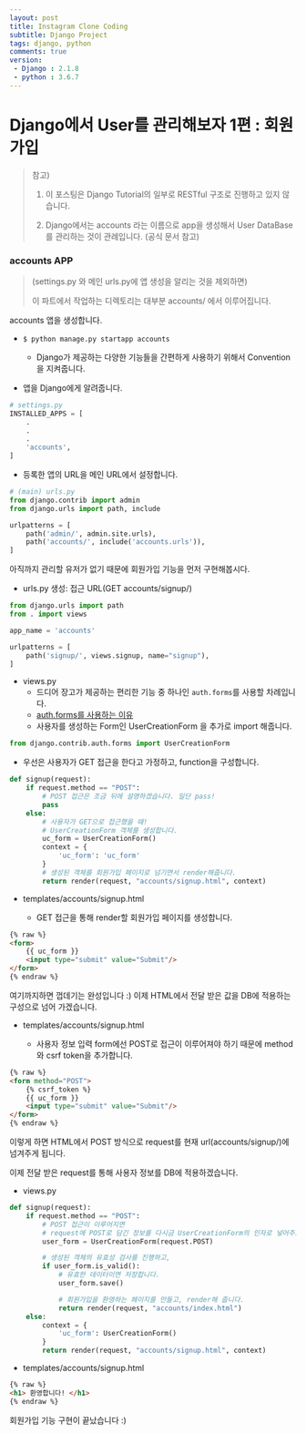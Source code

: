 ```yaml
---
layout: post
title: Instagram Clone Coding
subtitle: Django Project
tags: django, python
comments: true
version:
 - Django : 2.1.8
 - python : 3.6.7
---
```


# Django에서 User를 관리해보자 1편 : 회원가입

>참고)
>
>1. 이 포스팅은 Django Tutorial의 일부로 RESTful 구조로 진행하고 있지 않습니다.
>
>2. Django에서는 accounts 라는 이름으로 app을 생성해서 User DataBase를 관리하는 것이 관례입니다.  (공식 문서 참고)



### accounts APP

> (settings.py 와 메인 urls.py에 앱 생성을 알리는 것을 제외하면)
>
> 이 파트에서 작업하는 디렉토리는 대부분 accounts/ 에서 이루어집니다.



accounts 앱을 생성합니다.

- `$ python manage.py startapp accounts`

  - Django가 제공하는 다양한 기능들을 간편하게 사용하기 위해서 Convention을 지켜줍니다.

  

- 앱을 Django에게 알려줍니다.

```python
# settings.py
INSTALLED_APPS = [
    .
    .
    .
    'accounts',
]
```



- 등록한 앱의 URL을 메인 URL에서 설정합니다.

```python
# (main) urls.py
from django.contrib import admin
from django.urls import path, include

urlpatterns = [
    path('admin/', admin.site.urls),
    path('accounts/', include('accounts.urls')),
]
```

  

아직까지 관리할 유저가 없기 때문에 회원가입 기능을 먼저 구현해봅시다.

- urls.py 생성: 접근 URL(GET accounts/signup/)

```python
from django.urls import path
from . import views

app_name = 'accounts'

urlpatterns = [
    path('signup/', views.signup, name="signup"),
]
```



- views.py
  - 드디어 장고가 제공하는 편리한 기능 중 하나인 `auth.forms`를 사용할 차례입니다.
  -  [auth.forms를 사용하는 이유]('#')
  - 사용자를 생성하는 Form인 UserCreationForm 을 추가로 import 해줍니다.

```python
from django.contrib.auth.forms import UserCreationForm
```



  - 우선은 사용자가 GET 접근을 한다고 가정하고, function을 구성합니다.

```python
def signup(request):
    if request.method == "POST":
        # POST 접근은 조금 뒤에 설명하겠습니다. 일단 pass!
        pass
    else:
        # 사용자가 GET으로 접근했을 때!
        # UserCreationForm 객체를 생성합니다.
        uc_form = UserCreationForm()
        context = {
            'uc_form': 'uc_form'
        }
        # 생성된 객체를 회원가입 페이지로 넘기면서 render해줍니다.
        return render(request, "accounts/signup.html", context)
```



- templates/accounts/signup.html

  - GET 접근을 통해 render할 회원가입 페이지를 생성합니다.

```html
{% raw %}
<form>
    {{ uc_form }}
    <input type="submit" value="Submit"/>
</form>
{% endraw %}
```



여기까지하면 껍데기는 완성입니다 :) 이제 HTML에서 전달 받은 값을 DB에 적용하는 구성으로 넘어 가겠습니다.



- templates/accounts/signup.html

  - 사용자 정보 입력 form에선 POST로 접근이 이루어져야 하기 때문에 method와 csrf token을 추가합니다.

``` html
{% raw %}
<form method="POST">
    {% csrf_token %}
    {{ uc_form }}
    <input type="submit" value="Submit"/>
</form>
{% endraw %}
```



이렇게 하면 HTML에서 POST 방식으로 request를 현재 url(accounts/signup/)에 넘겨주게 됩니다.

이제 전달 받은 request를 통해 사용자 정보를 DB에 적용하겠습니다.



- views.py

```python
def signup(request):
    if request.method == "POST":
        # POST 접근이 이루어지면
        # request에 POST로 담긴 정보를 다시금 UserCreationForm의 인자로 넣어주고 객체를 생성합니다.
        user_form = UserCreationForm(request.POST)

        # 생성된 객체의 유효성 검사를 진행하고,
        if user_form.is_valid():
            # 유효한 데이터이면 저장합니다.
            user_form.save()

            # 회원가입을 환영하는 페이지를 만들고, render해 줍니다.
            return render(request, "accounts/index.html")
    else:
        context = {
            'uc_form': UserCreationForm()
        }
        return render(request, "accounts/signup.html", context)
```



- templates/accounts/signup.html

```html
{% raw %}
<h1> 환영합니다! </h1>
{% endraw %}
```



회원가입 기능 구현이 끝났습니다 :)

